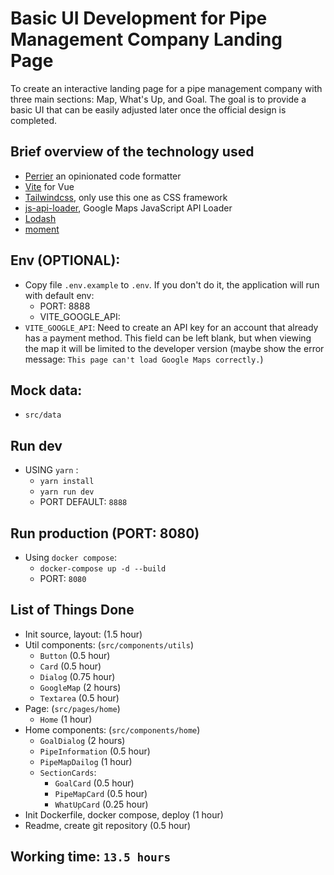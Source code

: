 # Basic UI Development for Pipe Management Company Landing Page 
To create an interactive landing page for a pipe management company with three main sections: Map, What's Up, and Goal. The goal is to provide a basic UI that can be easily adjusted later once the official design is completed.

## Brief overview of the technology used

- [Perrier](https://www.npmjs.com/package/prettier) an opinionated code formatter
- [Vite](https://vitejs.dev/guide/) for Vue
- [Tailwindcss](https://tailwindcss.com/docs/installation), only use this one as CSS framework
- [js-api-loader](https://www.npmjs.com/package/@googlemaps/js-api-loader), Google Maps JavaScript API Loader
- [Lodash](https://lodash.com/docs/4.17.15)
- [moment](https://www.npmjs.com/package/moment)

## Env (OPTIONAL):
- Copy file `.env.example` to `.env`. If you don't do it, the application will run with default env:
  - PORT: 8888
  - VITE_GOOGLE_API: <empty>
- `VITE_GOOGLE_API`: Need to create an API key for an account that already has a payment method. This field can be left blank, but when viewing the map it will be limited to the developer version (maybe show the error message: `This page can't load Google Maps correctly.`)

## Mock data:
- `src/data`

## Run dev
- USING `yarn` : 
  - `yarn install`
  - `yarn run dev`
  - PORT DEFAULT: `8888`

## Run production (PORT: 8080)
- Using `docker compose`:
  - `docker-compose up -d --build`
  - PORT: `8080`

## List of Things Done
- Init source, layout: (1.5 hour)
- Util components: (`src/components/utils`)
  - `Button` (0.5 hour)
  - `Card` (0.5 hour)
  - `Dialog` (0.75 hour)
  - `GoogleMap` (2 hours)
  - `Textarea` (0.5 hour)
- Page: (`src/pages/home`) 
  - `Home` (1 hour)
- Home components: (`src/components/home`)
  - `GoalDialog` (2 hours)
  - `PipeInformation` (0.5 hour)
  - `PipeMapDailog` (1 hour)
  - `SectionCards`: 
    - `GoalCard` (0.5 hour)
    - `PipeMapCard` (0.5 hour)
    - `WhatUpCard` (0.25 hour)
- Init Dockerfile, docker compose, deploy (1 hour)
- Readme, create git repository (0.5 hour)

## Working time: `13.5 hours`